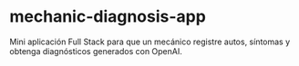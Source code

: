 # mechanic-diagnosis-app
Mini aplicación Full Stack para que un mecánico registre autos, síntomas y obtenga diagnósticos generados con OpenAI.
